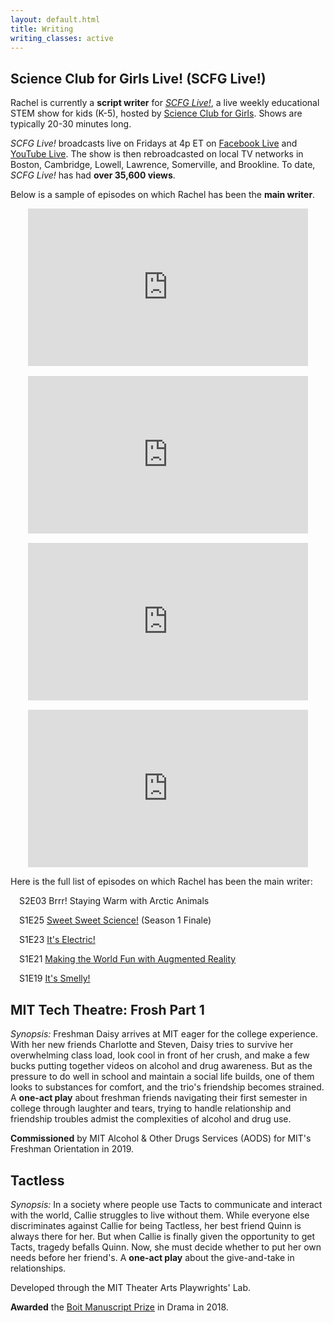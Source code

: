 ```yaml
---
layout: default.html
title: Writing
writing_classes: active
---
```


## Science Club for Girls Live! (SCFG Live!)

Rachel is currently a **script writer** for [_SCFG Live!_](https://www.scienceclubforgirls.org/scfglive), a live weekly educational STEM show for kids (K-5), hosted by [Science Club for Girls](https://www.scienceclubforgirls.org/about-scfg). Shows are typically 20-30 minutes long. 

_SCFG Live!_ broadcasts live on Fridays at 4p ET on [Facebook Live](https://www.facebook.com/pg/SCFGFan) and [YouTube Live](https://www.youtube.com/playlist?list=PLKMslSo-8aFq_N_NI7QIkv7Mpq_UwaXDF). The show is then rebroadcasted on local TV networks in Boston, Cambridge, Lowell, Lawrence, Somerville, and Brookline. To date, _SCFG Live!_ has had **over 35,600 views**.

<!-- The show is rebroadcasted on the following networks: BNN News (Boston Neighborhood Network), Somerville Media Center – SMC, CCTV Cambridge News, Lawrence Community Access TV, Brookline Interactive Group, and LTC Lowell. -->

Below is a sample of episodes on which Rachel has been the **main writer**.

<!-- Sweet Sweet Science (S1E25) -->
<iframe style="display: block; margin: auto;" width="448" height="252" src="https://www.youtube.com/embed/Juy8tZl_WQU" frameborder="0" allow="accelerometer; autoplay; clipboard-write; encrypted-media; gyroscope; picture-in-picture" allowfullscreen></iframe>

<p style="font-size:1.1em"> </p>

<!-- It's Electric (S1E23) -->
<iframe style="display: block; margin: auto;" width="448" height="252" src="https://www.youtube.com/embed/_xJVE868jy4" frameborder="0" allow="accelerometer; autoplay; clipboard-write; encrypted-media; gyroscope; picture-in-picture" allowfullscreen></iframe>

<p style="font-size:1.1em"> </p>

<!-- Augmented Reality (S1E21) -->
<iframe style="display: block; margin: auto;" width="448" height="252" src="https://www.youtube.com/embed/vVyB_UVo61Q" frameborder="0" allow="accelerometer; autoplay; clipboard-write; encrypted-media; gyroscope; picture-in-picture" allowfullscreen></iframe>

<p style="font-size:1.1em"> </p>

<!-- It's Smelly (S1E19) [original width=560, height=315] -->
<iframe style="display: block; margin: auto;" width="448" height="252" src="https://www.youtube.com/embed/99lZEh0tBtI" frameborder="0" allow="accelerometer; autoplay; clipboard-write; encrypted-media; gyroscope; picture-in-picture" allowfullscreen></iframe>

Here is the full list of episodes on which Rachel has been the main writer:

&emsp;S2E03 Brrr! Staying Warm with Arctic Animals

&emsp;S1E25 [Sweet Sweet Science!](https://www.youtube.com/embed/Juy8tZl_WQU) (Season 1 Finale)

&emsp;S1E23 [It's Electric!](https://www.youtube.com/embed/_xJVE868jy4)

&emsp;S1E21 [Making the World Fun with Augmented Reality](https://www.youtube.com/embed/vVyB_UVo61Q)

&emsp;S1E19 [It's Smelly!](https://www.youtube.com/embed/99lZEh0tBtI)

<!-- A playlist of all SCFGLive episodes can be found below. -->

<!-- ONLY LINKS TO ONE EPISODE, NOT PLAYLIST -->
<!-- <iframe width="560" height="315" src="https://www.youtube.com/embed/Vw58Z_-vXBQ" frameborder="0" allow="accelerometer; autoplay; clipboard-write; encrypted-media; gyroscope; picture-in-picture" allowfullscreen></iframe> -->

<!--This is sample home page content. If you want to include links, they look like
this: [I am a link](https://www.google.com).-->

<p style="font-size:2em"> </p>

## MIT Tech Theatre: Frosh Part 1

_Synopsis:_ Freshman Daisy arrives at MIT eager for the college experience. With her new friends Charlotte and Steven, Daisy tries to survive her overwhelming class load, look cool in front of her crush, and make a few bucks putting together videos on alcohol and drug awareness. But as the pressure to do well in school and maintain a social life builds, one of them looks to substances for comfort, and the trio's friendship becomes strained. A **one-act play** about freshman friends navigating their first semester in college through laughter and tears, trying to handle relationship and friendship troubles admist the complexities of alcohol and drug use.

**Commissioned** by MIT Alcohol & Other Drugs Services (AODS) for MIT's Freshman Orientation in 2019.

## Tactless

_Synopsis:_ In a society where people use Tacts to communicate and interact with the world, Callie struggles to live without them. While everyone else discriminates against Callie for being Tactless, her best friend Quinn is always there for her. But when Callie is finally given the opportunity to get Tacts, tragedy befalls Quinn. Now, she must decide whether to put her own needs before her friend's. A **one-act play** about the give-and-take in relationships.

Developed through the MIT Theater Arts Playwrights' Lab.

**Awarded** the [Boit Manuscript Prize](https://cmsw.mit.edu/publications/ilona-karmel-writing-prizes/) in Drama in 2018.

<div class="clear"></div>
